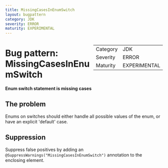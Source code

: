 ```yaml
---
title: MissingCasesInEnumSwitch
layout: bugpattern
category: JDK
severity: ERROR
maturity: EXPERIMENTAL
---
```


<div style="float:right;"><table id="metadata">
<tr><td>Category</td><td>JDK</td></tr>
<tr><td>Severity</td><td>ERROR</td></tr>
<tr><td>Maturity</td><td>EXPERIMENTAL</td></tr>
</table></div>

# Bug pattern: MissingCasesInEnumSwitch
__Enum switch statement is missing cases__

## The problem
Enums on switches should either handle all possible values of the enum, or have an explicit 'default' case.

## Suppression
Suppress false positives by adding an `@SuppressWarnings("MissingCasesInEnumSwitch")` annotation to the enclosing element.
